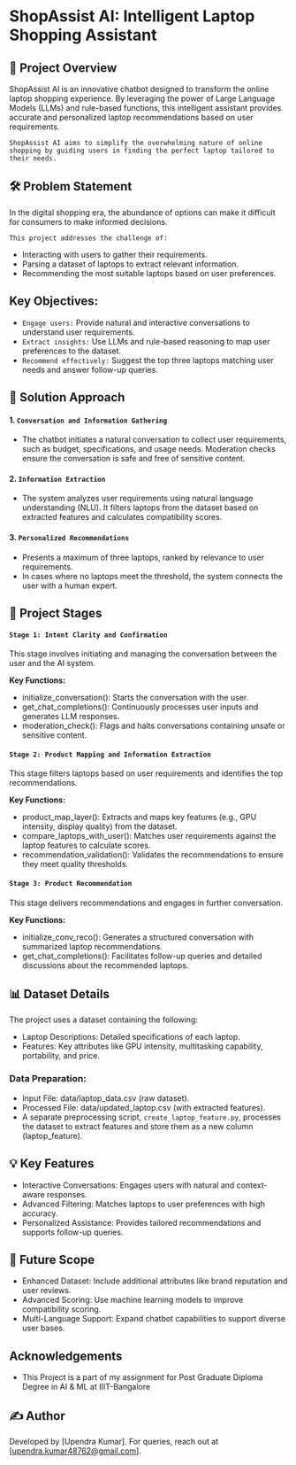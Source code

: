 # ShopAssist AI: Intelligent Laptop Shopping Assistant

## 📖 Project Overview
ShopAssist AI is an innovative chatbot designed to transform the online laptop shopping experience. By leveraging the power of Large Language Models (LLMs) and rule-based functions, this intelligent assistant provides accurate and personalized laptop recommendations based on user requirements. 

`ShopAssist AI aims to simplify the overwhelming nature of online shopping by guiding users in finding the perfect laptop tailored to their needs.`

## 🛠️ Problem Statement
In the digital shopping era, the abundance of options can make it difficult for consumers to make informed decisions. 

`This project addresses the challenge of:`

- Interacting with users to gather their requirements.
- Parsing a dataset of laptops to extract relevant information.
- Recommending the most suitable laptops based on user preferences.

## Key Objectives:
- `Engage users:` Provide natural and interactive conversations to understand user requirements.
- `Extract insights:` Use LLMs and rule-based reasoning to map user preferences to the dataset.
- `Recommend effectively:` Suggest the top three laptops matching user needs and answer follow-up queries.

## 🚀 Solution Approach
#### 1. `Conversation and Information Gathering`
- The chatbot initiates a natural conversation to collect user requirements, such as budget, specifications, and usage needs.
Moderation checks ensure the conversation is safe and free of sensitive content.

#### 2. `Information Extraction`
- The system analyzes user requirements using natural language understanding (NLU).
It filters laptops from the dataset based on extracted features and calculates compatibility scores.

#### 3. `Personalized Recommendations`
- Presents a maximum of three laptops, ranked by relevance to user requirements.
- In cases where no laptops meet the threshold, the system connects the user with a human expert.

## 📂 Project Stages

#### `Stage 1: Intent Clarity and Confirmation`
This stage involves initiating and managing the conversation between the user and the AI system.

**Key Functions:**
- initialize_conversation(): Starts the conversation with the user.
- get_chat_completions(): Continuously processes user inputs and generates LLM responses.
- moderation_check(): Flags and halts conversations containing unsafe or sensitive content.

#### `Stage 2: Product Mapping and Information Extraction`
This stage filters laptops based on user requirements and identifies the top recommendations.

**Key Functions:**
- product_map_layer(): Extracts and maps key features (e.g., GPU intensity, display quality) from the dataset.
- compare_laptops_with_user(): Matches user requirements against the laptop features to calculate scores.
- recommendation_validation(): Validates the recommendations to ensure they meet quality thresholds.

#### `Stage 3: Product Recommendation`
This stage delivers recommendations and engages in further conversation.

**Key Functions:**
- initialize_conv_reco(): Generates a structured conversation with summarized laptop recommendations.
- get_chat_completions(): Facilitates follow-up queries and detailed discussions about the recommended laptops.

## 📊 Dataset Details
The project uses a dataset containing the following:

- Laptop Descriptions: Detailed specifications of each laptop.
- Features: Key attributes like GPU intensity, multitasking capability, portability, and price.

### Data Preparation:

- Input File: data/laptop_data.csv (raw dataset).
- Processed File: data/updated_laptop.csv (with extracted features).
- A separate preprocessing script, `create_laptop_feature.py`, processes the dataset to extract features and store them as a new column (laptop_feature).

## 💡 Key Features

- Interactive Conversations: Engages users with natural and context-aware responses.
- Advanced Filtering: Matches laptops to user preferences with high accuracy.
- Personalized Assistance: Provides tailored recommendations and supports follow-up queries.

## 🧩 Future Scope
- Enhanced Dataset: Include additional attributes like brand reputation and user reviews.
- Advanced Scoring: Use machine learning models to improve compatibility scoring.
- Multi-Language Support: Expand chatbot capabilities to support diverse user bases.

## Acknowledgements
- This Project is a part of my assignment for Post Graduate Diploma Degree in AI & ML at IIIT-Bangalore

## ✍️ Author
Developed by [Upendra Kumar]. For queries, reach out at [upendra.kumar48762@gmail.com].

